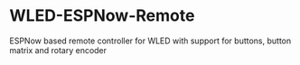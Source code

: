 # WLED-ESPNow-Remote
 ESPNow based remote controller for WLED with support for buttons, button matrix and rotary encoder
